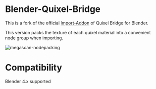 # Blender-Quixel-Bridge
This is a fork of the official [Import-Addon](https://quixel.com/plugins/) of Quixel Bridge for Blender.

This version packs the texture of each quixel material into a convenient node group when importing. 

![megascan-nodepacking](https://github.com/FScociety/Blender-Quixel-Bridge/assets/40910944/19977a89-ff88-40fe-af53-d259f2dbd524)

# Compatibility

Blender 4.x supported
